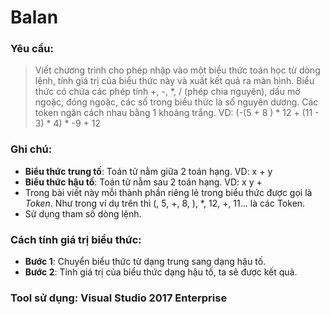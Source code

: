 # Balan

### Yêu cầu: 
> Viết chương trình cho phép nhập vào một biểu thức toán học từ dòng lệnh, tính giá trị của biểu thức này và xuất kết quả ra màn hình. Biểu thức có chứa các phép tính +, -, *, / (phép chia nguyên), dấu mở ngoặc, đóng ngoặc, các số trong biểu thức là số nguyên dương. Các token ngăn cách nhau bằng 1 khoảng trắng. VD: (-(5 + 8 ) * 12 + (11 - 3) * 4) * -9 + 12

### Ghi chú:
- **Biểu thức trung tố**: Toán tử nằm giữa 2 toán hạng. VD: x + y
- **Biểu thức hậu tố**: Toán tử nằm sau 2 toán hạng. VD: x y +
- Trong bài viết này mỗi thành phần riêng lẻ trong biểu thức được gọi là *Token*. Như trong ví dụ
trên thì (, 5, +, 8, ), \*, 12, +, 11… là các Token.
- Sử dụng tham số dòng lệnh.

### Cách tính giá trị biểu thức:
- **Bước 1**: Chuyển biểu thức từ dạng trung sang dạng hậu tố.
- **Bước 2**: Tính giá trị của biểu thức dạng hậu tố, ta sẽ được kết quả.

### Tool sử dụng: Visual Studio 2017 Enterprise
